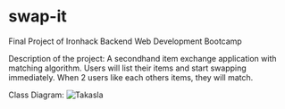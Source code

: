 # swap-it
Final Project of Ironhack Backend Web Development Bootcamp

Description of the project: A secondhand item exchange application with matching algorithm. Users will list their items and start swapping immediately. When 2 users like each others items, they will match.

Class Diagram:
![Takasla](https://github.com/serhat-krk/swap-it/assets/167627660/f522d1e7-31e3-4711-bf7f-00e44e169a5e)
